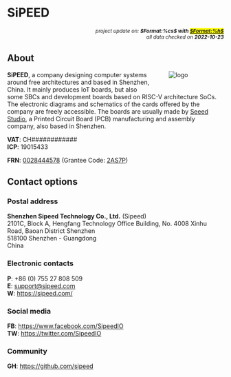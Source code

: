 # SiPEED

<div style="display:flex;justify-content:right;">
<small><em>project update on: <strong>$Format:%cs$ with <mark><a href="https://github.com/tiacsys/bridle-electronic/commits/$Format:%h$" title="$Format:%B$" target="_blank">$Format:%h$</a></mark></strong></em></small>
</div>
<div style="display:flex;justify-content:right;">
<small><em>all data checked on <strong>2022-10-23</strong></em></small>
</div>

## About

<span style="margin-left:40px;margin-bottom:20px;width:128px;float:right;">![logo]</span>

[logo]: electronic/.logos/sipeed.svg "SiPEED"

**SiPEED**, a company designing computer systems around free architectures and
based in Shenzhen, China. It mainly produces IoT boards, but also some SBCs and
development boards based on RISC-V architecture SoCs. The electronic diagrams
and schematics of the cards offered by the company are freely accessible. The
boards are usually made by [Seeed Studio], a Printed Circuit Board (PCB)
manufacturing and assembly company, also based in Shenzhen.

[Seeed Studio]: index.php?dir=electronic/companies/seeed-studio

**VAT**: CH############<br/>
**ICP**: 19015433

**FRN**: [0028444578](https://apps.fcc.gov/cores/searchDetail.do?frn=0028444578)
         (Grantee Code: [2AS7P](https://fccid.io/2AS7P))

## Contact options

### Postal address

**Shenzhen Sipeed Technology Co., Ltd.** (Sipeed)<br/>
2101C, Block A, Hengfang Technology Office Building,
No. 4008 Xinhu Road, Baoan District Shenzhen<br/>
518100 Shenzhen - Guangdong<br/>
China

### Electronic contacts

**P**: +86 (0) 755 27 808 509<br/>
**E**: support@sipeed.com<br/>
**W**: https://sipeed.com/

### Social media

**FB**: https://www.facebook.com/SipeedIO<br/>
**TW**: https://twitter.com/SipeedIO

### Community

**GH**: https://github.com/sipeed
